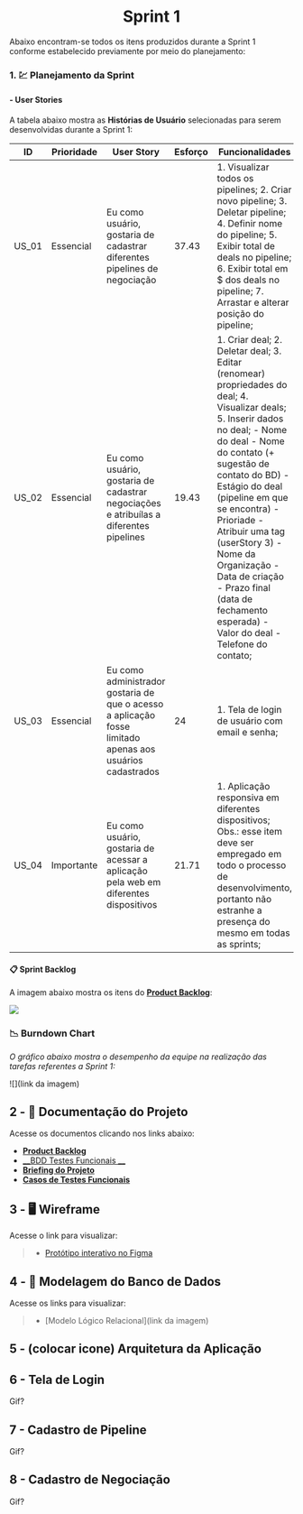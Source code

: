 <h1 align="center"> 
  Sprint 1
</h1>

Abaixo encontram-se todos os itens produzidos durante a Sprint 1 conforme estabelecido previamente por meio do planejamento: 

### 1. 💹 Planejamento da Sprint

#### - User Stories

A tabela abaixo mostra as __Histórias de Usuário__ selecionadas para serem desenvolvidas durante a Sprint 1:

| ID     | Prioridade | User Story                       | Esforço                              | Funcionalidades                      |
| -------| ---------- | -------------------------------- | ------------------------------------ | ------------------------------------ |
| US_01  | Essencial  | Eu como usuário, gostaria de cadastrar diferentes pipelines de negociação | 37.43 | 1. Visualizar todos os pipelines; 2. Criar novo pipeline; 3. Deletar pipeline; 4. Definir nome do pipeline; 5. Exibir total de deals no pipeline; 6. Exibir total em $ dos deals no pipeline; 7. Arrastar e alterar posição do pipeline; | 
| US_02  | Essencial  | Eu como usuário, gostaria de cadastrar negociações e atribuílas a diferentes pipelines  | 19.43 | 1. Criar deal; 2. Deletar deal; 3. Editar (renomear) propriedades do deal; 4. Visualizar deals; 5. Inserir dados no deal; - Nome do deal - Nome do contato (+ sugestão de contato do BD) - Estágio do deal (pipeline em que se encontra) - Prioriade - Atribuir uma tag (userStory 3) - Nome da Organização - Data de criação - Prazo final (data de fechamento esperada) - Valor do deal - Telefone do contato; |
| US_03  | Essencial  | Eu como administrador gostaria de que o acesso a aplicação fosse limitado apenas aos usuários cadastrados | 24 | 1. Tela de login de usuário com email e senha; |
| US_04  | Importante | Eu como usuário, gostaria de acessar a aplicação pela web em diferentes dispositivos | 21.71 | 1. Aplicação responsiva em diferentes dispositivos; Obs.: esse item deve ser empregado em todo o processo de desenvolvimento, portanto não estranhe a presença do mesmo em todas as sprints; |

#### 📋 Sprint Backlog

A imagem abaixo mostra os itens do [__Product Backlog__](https://github.com/vinicius-hso/api-sem3-target-crm/blob/Sprint-1/Documentation/product-backlog-target.pdf):

![](link)

### 📉 Burndown Chart

*O gráfico abaixo mostra o desempenho da equipe na realização das tarefas referentes a Sprint 1:*

![](link da imagem)

## 2 - 📂 Documentação do Projeto

Acesse os documentos clicando nos links abaixo:

* [__Product Backlog__](https://github.com/vinicius-hso/api-sem3-target-crm/blob/Sprint-1/Documentation/product-backlog-target.pdf)
* [__BDD Testes Funcionais __](link)
* [__Briefing do Projeto__](link)
* [__Casos de Testes Funcionais__](link)

## 3 - 🖥️ Wireframe 

Acesse o link para visualizar:

> * [Protótipo interativo no Figma](https://www.figma.com/proto/9Wjemyb5Fc0einoBG4pciU/API---cluster8?node-id=217%3A1296&scaling=contain&page-id=0%3A1&starting-point-node-id=217%3A1296)

## 4 - 🎲 Modelagem do Banco de Dados

Acesse os links para visualizar:

> * [Modelo Lógico Relacional](link da imagem)


## 5 - (colocar icone) Arquitetura da Aplicação

 
## 6 - Tela de Login

Gif?

## 7 - Cadastro de Pipeline

Gif?

## 8 - Cadastro de Negociação

Gif?
